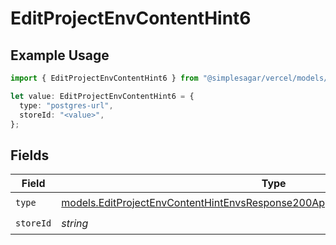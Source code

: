 # EditProjectEnvContentHint6

## Example Usage

```typescript
import { EditProjectEnvContentHint6 } from "@simplesagar/vercel/models/editprojectenvop.js";

let value: EditProjectEnvContentHint6 = {
  type: "postgres-url",
  storeId: "<value>",
};
```

## Fields

| Field                                                                                                                                                                  | Type                                                                                                                                                                   | Required                                                                                                                                                               | Description                                                                                                                                                            |
| ---------------------------------------------------------------------------------------------------------------------------------------------------------------------- | ---------------------------------------------------------------------------------------------------------------------------------------------------------------------- | ---------------------------------------------------------------------------------------------------------------------------------------------------------------------- | ---------------------------------------------------------------------------------------------------------------------------------------------------------------------- |
| `type`                                                                                                                                                                 | [models.EditProjectEnvContentHintEnvsResponse200ApplicationJSONResponseBodyType](../models/editprojectenvcontenthintenvsresponse200applicationjsonresponsebodytype.md) | :heavy_check_mark:                                                                                                                                                     | N/A                                                                                                                                                                    |
| `storeId`                                                                                                                                                              | *string*                                                                                                                                                               | :heavy_check_mark:                                                                                                                                                     | N/A                                                                                                                                                                    |